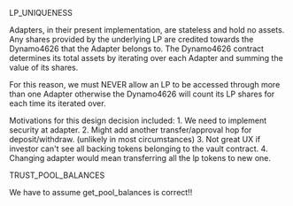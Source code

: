 
LP_UNIQUENESS

Adapters, in their present implementation, are stateless and hold no assets. Any shares provided by the underlying LP are credited towards the Dynamo4626 that the Adapter belongs to. The Dynamo4626 contract determines its total assets by iterating over each Adapter and summing the value of its shares.

For this reason, we must NEVER allow an LP to be accessed through more than one Adapter otherwise the Dynamo4626 will count its LP shares for each time its iterated over.

Motivations for this design decision included:
	1. We need to implement security at adapter. 
	2. Might add another transfer/approval hop for deposit/withdraw. (unlikely in most circumstances)
	3. Not great UX if investor can't see all backing tokens belonging to the vault contract. 
	4. Changing adapter would mean transferring all the lp tokens to new one.

TRUST_POOL_BALANCES

We have to assume get_pool_balances is correct!!